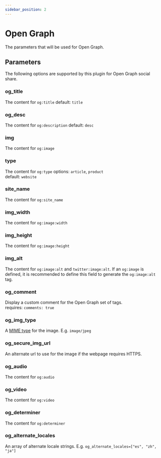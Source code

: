 ```yaml
---
sidebar_position: 2
---
```


# Open Graph
The parameters that will be used for Open Graph.

## Parameters
The following options are supported by this plugin for Open Graph social share.

### og_title
The content for `og:title` 
default: `title`

### og_desc
The content for `og:description` 
default: `desc`

### img
The content for `og:image`

### type
The content for `og:type`
options: `article`, `product`  
default: `website`

### site_name
The content for `og:site_name`

### img_width
The content for `og:image:width`

### img_height
The content for `og:image:height`

### img_alt
The content for `og:image:alt` and `twitter:image:alt`. If an `og:image` is defined, it is recommended to define this field to generate the `og:image:alt` tag.

### og_comment
Display a custom comment for the Open Graph set of tags.  
requires: `comments: true`

### og_img_type
A [MIME type](https://en.wikipedia.org/wiki/Internet_media_type) for the image. E.g. `image/jpeg`

### og_secure_img_url
An alternate url to use for the image if the webpage requires HTTPS.

### og_audio
The content for `og:audio`

### og_video
The content for `og:video`

### og_determiner
The content for `og:determiner`

### og_alternate_locales
An array of alternate locale strings. E.g. `og_alternate_locales=["es", "zh", "ja"]`
